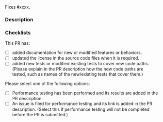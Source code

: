 <!--

Thank you for contributing to RAPIDS Accelerator for Apache Spark!

Please read https://github.com/NVIDIA/spark-rapids/blob/HEAD/CONTRIBUTING.md#creating-a-pull-request before making this PR.

The following are the guidelines to help the review process go smoothly. Please read them carefully and fill out relevant information as much as possible.

Thank you for your cooperation!

-->

<!--
Please replace #xxxx with the ID of the issue fixed in this PR. If such issue does not exist, please consider filing one and link it here.
-->
Fixes #xxxx.

### Description

<!--
Please provide a description of the changes proposed in this pull request. Here are some questions to help you fill out the description:

- What is the problem you are trying to solve? Describe it from the user's perspective. If you have an existing github issue, please add a summary of the issue here.
- After this change, what will the user experience be like? Please describe any user-facing changes, such as new configurations or new behaviors. If you are introducing new configurations, please add some guidelines on how to use them.
- How are you fixing the problem? Please provide a technical description of your solution. You can add or link your design doc if it exists.
- How are the new features/behaviors tested? Please describe the test cases you added or modified. If they are tested in a cluster, please describe it as well.
-->

### Checklists

<!-- Check the items below by putting "x" in the brackets for what is done. Not all of these items may be relevant to every PR. -->

This PR has:

- [ ] added documentation for new or modified features or behaviors.
- [ ] updated the license in the source code files when it is required.
- [ ] added new tests or modified existing tests to cover new code paths.
      (Please explain in the PR description how the new code paths are tested, such as names of the new/existing tests that cover them.)

Please select one of the following options:
- [ ] Performance testing has been performed and its results are added in the PR description.
- [ ] An issue is filed for performance testing and its link is added in the PR description. (Select this if performance testing will not be completed before the PR is submitted.)
